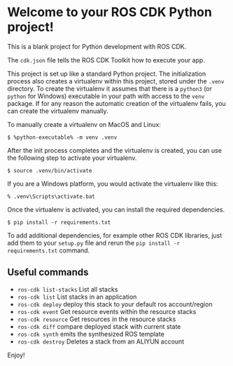 
# Welcome to your ROS CDK Python project!

This is a blank project for Python development with ROS CDK.

The `cdk.json` file tells the ROS CDK Toolkit how to execute your app.

This project is set up like a standard Python project.  The initialization
process also creates a virtualenv within this project, stored under the `.venv`
directory.  To create the virtualenv it assumes that there is a `python3`
(or `python` for Windows) executable in your path with access to the `venv`
package. If for any reason the automatic creation of the virtualenv fails,
you can create the virtualenv manually.

To manually create a virtualenv on MacOS and Linux:

```
$ %python-executable% -m venv .venv
```

After the init process completes and the virtualenv is created, you can use the following
step to activate your virtualenv.

```
$ source .venv/bin/activate
```

If you are a Windows platform, you would activate the virtualenv like this:

```
% .venv\Scripts\activate.bat
```

Once the virtualenv is activated, you can install the required dependencies.

```
$ pip install -r requirements.txt
```


To add additional dependencies, for example other ROS CDK libraries, just add
them to your `setup.py` file and rerun the `pip install -r requirements.txt`
command.

## Useful commands

* `ros-cdk list-stacks`   List all stacks
* `ros-cdk list`          List stacks in an application
* `ros-cdk deploy`        deploy this stack to your default ros account/region
* `ros-cdk event`         Get resource events within the resource stacks
* `ros-cdk resource`      Get resources in the resource stacks
* `ros-cdk diff`          compare deployed stack with current state
* `ros-cdk synth`         emits the synthesized ROS template
* `ros-cdk destroy`       Deletes a stack from an ALIYUN account

Enjoy!
